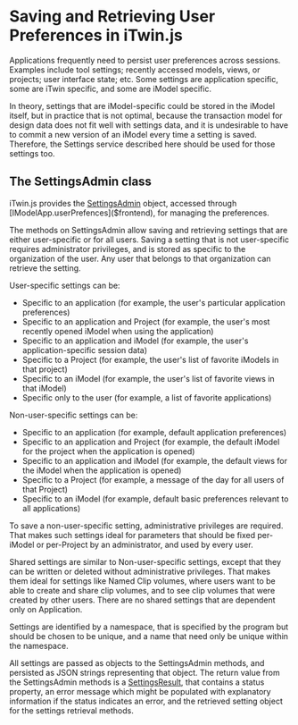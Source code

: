 # Saving and Retrieving User Preferences in iTwin.js

Applications frequently need to persist user preferences across sessions. Examples include tool settings; recently accessed models, views, or projects; user interface state; etc. Some settings are application specific, some are iTwin specific, and some are iModel specific.

In theory, settings that are iModel-specific could be stored in the iModel itself, but in practice that is not optimal, because the transaction model for design data does not fit well with settings data, and it is undesirable to have to commit a new version of an iModel every time a setting is saved. Therefore, the Settings service described here should be used for those settings too.

## The SettingsAdmin class

iTwin.js provides the [SettingsAdmin]($product-settings-client) object, accessed through [IModelApp.userPrefences]($frontend), for managing the preferences.

The methods on SettingsAdmin allow saving and retrieving settings that are either user-specific or for all users. Saving a setting that is not user-specific requires administrator privileges, and is stored as specific to the organization of the user. Any user that belongs to that organization can retrieve the setting.

User-specific settings can be:

- Specific to an application (for example, the user's particular application preferences)
- Specific to an application and Project (for example, the user's most recently opened iModel when using the application)
- Specific to an application and iModel (for example, the user's application-specific session data)
- Specific to a Project (for example, the user's list of favorite iModels in that project)
- Specific to an iModel (for example, the user's list of favorite views in that iModel)
- Specific only to the user (for example, a list of favorite applications)

Non-user-specific settings can be:

- Specific to an application (for example, default application preferences)
- Specific to an application and Project (for example, the default iModel for the project when the application is opened)
- Specific to an application and iModel (for example, the default views for the iModel when the application is opened)
- Specific to a Project (for example, a message of the day for all users of that Project)
- Specific to an iModel (for example, default basic preferences relevant to all applications)

To save a non-user-specific setting, administrative privileges are required. That makes such settings ideal for parameters that should be fixed per-iModel or per-Project by an administrator, and used by every user.

Shared settings are similar to Non-user-specific settings, except that they can be written or deleted without administrative privileges. That makes them ideal for settings like Named Clip volumes, where users want to be able to create and share clip volumes, and to see clip volumes that were created by other users. There are no shared settings that are dependent only on Application.

Settings are identified by a namespace, that is specified by the program but should be chosen to be unique, and a name that need only be unique within the namespace.

All settings are passed as objects to the SettingsAdmin methods, and persisted as JSON strings representing that object. The return value from the SettingsAdmin methods is a [SettingsResult]($product-settings-client), that contains a status property, an error message which might be populated with explanatory information if the status indicates an error, and the retrieved setting object for the settings retrieval methods.
